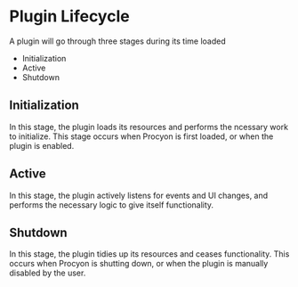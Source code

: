 # Plugin Lifecycle

A plugin will go through three stages during its time loaded

- Initialization
- Active
- Shutdown

## Initialization

In this stage, the plugin loads its resources and performs the ncessary work to initialize. This stage occurs when Procyon is first loaded, or when the plugin is enabled.

## Active

In this stage, the plugin actively listens for events and UI changes, and performs the necessary logic to give itself functionality.

## Shutdown

In this stage, the plugin tidies up its resources and ceases functionality. This occurs when Procyon is shutting down, or when the plugin is manually disabled by the user.
